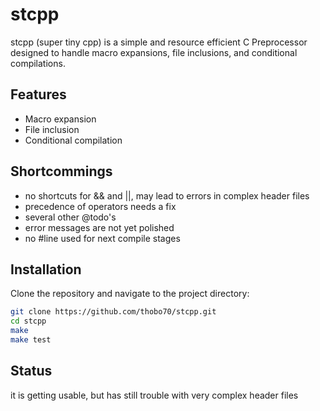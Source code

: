 # stcpp

stcpp (super tiny cpp) is a simple and resource efficient C Preprocessor designed to handle macro expansions, file inclusions, and conditional compilations.

## Features

- Macro expansion
- File inclusion
- Conditional compilation

## Shortcommings

- no shortcuts for && and ||, may lead to errors in complex header files
- precedence of operators needs a fix
- several other @todo's
- error messages are not yet polished
- no #line used for next compile stages

## Installation

Clone the repository and navigate to the project directory:

```sh
git clone https://github.com/thobo70/stcpp.git
cd stcpp
make
make test
```

## Status

it is getting usable, but has still trouble with very complex header files 


